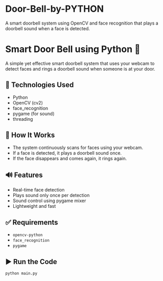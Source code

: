 # Door-Bell-by-PYTHON
A smart doorbell system using OpenCV and face recognition that plays a doorbell sound when a face is detected.

# Smart Door Bell using Python 🎯

A simple yet effective smart doorbell system that uses your webcam to detect faces and rings a doorbell sound when someone is at your door.

## 🔧 Technologies Used
- Python
- OpenCV (cv2)
- face_recognition
- pygame (for sound)
- threading

## 🚀 How It Works
- The system continuously scans for faces using your webcam.
- If a face is detected, it plays a doorbell sound once.
- If the face disappears and comes again, it rings again.

## 🔊 Features
- Real-time face detection
- Plays sound only once per detection
- Sound control using pygame mixer
- Lightweight and fast

## ✅ Requirements
- `opencv-python`
- `face_recognition`
- `pygame`

## ▶️ Run the Code
```bash
python main.py

